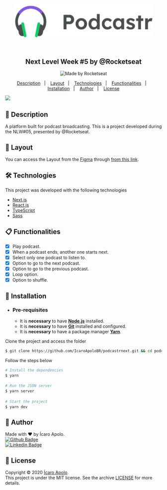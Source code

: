 <h1 align="center">
  <img src="./github/logo.svg" alt="Podcastr" width="450px"/>
  <br />
<h2 align="center">
  <br>Next Level Week #5 by @Rocketseat <br/>
</h2>
</h1>
<p align="center">
  <img alt="Made by Rocketseat" src="https://img.shields.io/badge/made%20by-Rocketseat-%237519C1?style=flat-square"><br/>
</p>

<p align="center">
  <a href="#page_facing_up-Description">Description</a>&nbsp;&nbsp;&nbsp;|&nbsp;&nbsp;&nbsp;
  <a href="#art-Layout">Layout</a>&nbsp;&nbsp;&nbsp;|&nbsp;&nbsp;&nbsp;
  <a href="#-Technologies">Technologies</a>&nbsp;&nbsp;&nbsp;|&nbsp;&nbsp;&nbsp;
  <a href="#clipboard-Functionalities">Functionalities</a>&nbsp;&nbsp;&nbsp;|&nbsp;&nbsp;&nbsp;
  <a href="#closed_book-Installation">Installation</a>&nbsp;&nbsp;&nbsp;|&nbsp;&nbsp;&nbsp;
  <a href="#man-Author">Author</a>&nbsp;&nbsp;&nbsp;|&nbsp;&nbsp;&nbsp;
  <a href="#memo-License">License</a>
</p>

<img src="./github/podcastr.svg" />

## :page_facing_up: Description
A platform built for podcast broadcasting. 
This is a project developed during the NLW#05, presented by @Rocketseat.

## :art: Layout
You can access the Layout from the <a href="https://www.figma.com">Figma<a> through <a href="https://www.figma.com/file/5KchzYko8NeeV0suqrSi6x/Podcastr-(Copy)?node-id=199599%3A1028">from this link<a>.

## 🛠 Technologies
This project was developed with the following technologies

- [Next.js](https://nextjs.org/)
- [React.js](https://pt-br.reactjs.org/)
- [TypeScript](https://www.typescriptlang.org/)
- [Sass](https://sass-lang.com/)

## :clipboard: Functionalities
- [x] Play podcast.
- [x] When a podcast ends, another one starts next.
- [x] Select only one podcast to listen to.
- [x] Option to go to the next podcast.
- [x] Option to go to the previous podcast.
- [x] Loop option.
- [x] Option to shuffle.

## :closed_book: Installation

- ### **Pre-requisites**

  - It is **necessary** to have **[Node.js](https://nodejs.org/en/)** installed.
  - It is **necessary** to have **[Git](https://git-scm.com/)** installed and configured.
  - It is **necessary** to have a package manager **[Yarn](https://yarnpkg.com/)**.

Clone the project and access the folder

```bash
$ git clone https://github.com/IcaroApoloBR/podcastrnext.git && cd podcastrnext
```

Follow the steps below
```bash
# Install the dependencies
$ yarn

# Run the JSON server
$ yarn server

# Start the project
$ yarn dev
```

## :man: Author

Made with ❤️ by Ícaro Apolo.
<br />
 [![Github Badge](https://img.shields.io/badge/-Github-000?style=flat-square&logo=Github&logoColor=white&link=https://github.com/IcaroApoloBR)](https://github.com/IcaroApoloBR)
 <br />
[![Linkedin Badge](https://img.shields.io/badge/-LinkedIn-blue?style=flat-square&logo=Linkedin&logoColor=white&link=https://www.linkedin.com/in/icaroapolo
)](https://www.linkedin.com/in/icaroapolo)

## :memo: License

Copyright © 2020 [Ícaro Apolo](https://github.com/IcaroApoloBR).<br />
This project is under the MIT license. See the archive [LICENSE](LICENSE.md) for more details.
